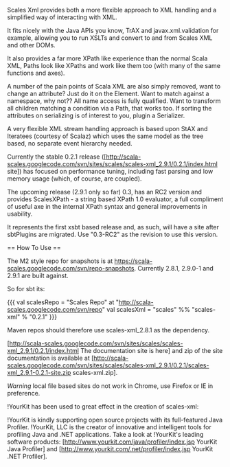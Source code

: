Scales Xml provides both a more flexible approach to XML handling and a simplified way of interacting with XML.  

It fits nicely with the Java APIs you know, TrAX and javax.xml.validation for example, allowing you to run XSLTs and convert to and from Scales XML and other DOMs.

It also provides a far more XPath like experience than the normal Scala XML, Paths look like XPaths and work like them too (with many of the same functions and axes).

A number of the pain points of Scala XML are also simply removed, want to change an attribute?  Just do it on the Element.  Want to match against a namespace, why not?? All name access is fully qualified.  Want to transform all children matching a condition via a Path, that works too.  If sorting the attributes on serializing is of interest to you, plugin a Serializer.

A very flexible XML stream handling approach is based upon StAX and Iteratees (courtesy of Scalaz) which uses the same model as the tree based, no separate event hierarchy needed.

Currently the stable 0.2.1 release ([http://scala-scales.googlecode.com/svn/sites/scales/scales-xml_2.9.1/0.2.1/index.html site]) has focused on performance tuning, including fast parsing and low memory usage (which, of course, are coupled).

The upcoming release (2.9.1 only so far) 0.3, has an RC2 version and provides ScalesXPath - a string based XPath 1.0 evaluator, a full compliment of useful axe in the internal XPath syntax and general improvements in usability.  

It represents the first xsbt based release and, as such, will have a site after sbtPlugins are migrated. Use "0.3-RC2" as the revision to use this version.

== How To Use ==

The M2 style repo for snapshots is at https://scala-scales.googlecode.com/svn/repo-snapshots.  Currently 2.8.1, 2.9.0-1 and 2.9.1 are built against.

So for sbt its:

{{{
val scalesRepo = "Scales Repo" at "http://scala-scales.googlecode.com/svn/repo"
val scalesXml = "scales" %% "scales-xml" % "0.2.1"
}}}

Maven repos should therefore use scales-xml_2.8.1 as the dependency.

[http://scala-scales.googlecode.com/svn/sites/scales/scales-xml_2.9.1/0.2.1/index.html The documentation site is here] and zip of the site documentation is available at [http://scala-scales.googlecode.com/svn/sites/scales/scales-xml_2.9.1/0.2.1/scales-xml_2.9.1-0.2.1-site.zip scales-xml.zip].  

_Warning_ local file based sites do not work in Chrome, use Firefox or IE in preference.

!YourKit has been used to great effect in the creation of scales-xml:

!YourKit is kindly supporting open source projects with its full-featured Java Profiler.
!YourKit, LLC is the creator of innovative and intelligent tools for profiling
Java and .NET applications. Take a look at !YourKit's leading software products:
[http://www.yourkit.com/java/profiler/index.jsp YourKit Java Profiler] and
[http://www.yourkit.com/.net/profiler/index.jsp YourKit .NET Profiler].